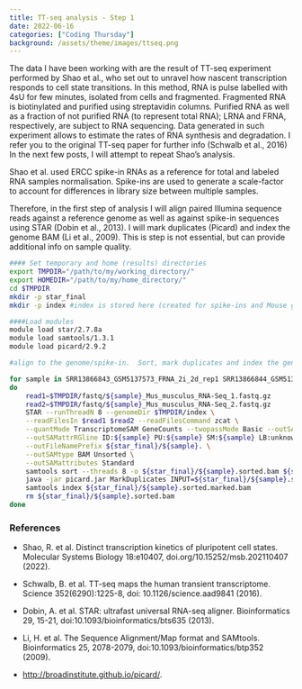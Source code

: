 ```yaml
---
title: TT-seq analysis - Step 1
date: 2022-06-16 
categories: ["Coding Thursday"]
background: /assets/theme/images/ttseq.png
---
```


The data I have been working with are the result of TT-seq experiment performed by Shao et al., who set out to unravel how nascent transcription responds to cell state transitions. 
In this method, RNA is pulse labelled with 4sU for few minutes, isolated from cells and fragmented. Fragmented RNA is biotinylated and purified using streptavidin columns. Purified RNA as well as a fraction of not purified RNA (to represent total RNA); LRNA and FRNA, respectively, are subject to RNA sequencing. Data generated in such experiment allows to estimate the rates of RNA synthesis and degradation. I refer you to the original TT-seq paper for further info (Schwalb et al., 2016)
In the next few posts, I will attempt to repeat Shao’s analysis. 

Shao et al. used ERCC spike-in RNAs as a reference for total and labeled RNA samples normalisation. Spike-ins are used to generate a scale-factor to account for differences in library size between multiple samples. 

Therefore, in the first step of analysis I will align paired Illumina sequence reads against a reference genome as well as against spike-in sequences using STAR (Dobin et al., 2013). 
I will mark duplicates (Picard) and index the genome BAM (Li et al., 2009). This is step is not essential, but can provide additional info on sample quality.

```bash
#### Set temporary and home (results) directories
export TMPDIR="/path/to/my/working_directory/"
export HOMEDIR="/path/to/my/home_directory/"
cd $TMPDIR
mkdir -p star_final
mkdir -p index #index is stored here (created for spike-ins and Mouse genome)

####Load modules
module load star/2.7.8a
module load samtools/1.3.1
module load picard/2.9.2

#align to the genome/spike-in.  Sort, mark duplicates and index the genome BAM.

for sample in SRR13866843_GSM5137573_FRNA_2i_2d_rep1 SRR13866844_GSM5137574_FRNA_2i_2d_rep2 SRR13866845_GSM5137575_FRNA_2i_7d_rep1 SRR13866853_GSM5137583_LRNA_2i_2d_rep1 SRR13866854_GSM5137584_LRNA_2i_2d_rep2 SRR13866855_GSM5137585_LRNA_2i_7d_rep1
do
	read1=$TMPDIR/fastq/${sample}_Mus_musculus_RNA-Seq_1.fastq.gz
	read2=$TMPDIR/fastq/${sample}_Mus_musculus_RNA-Seq_2.fastq.gz
	STAR --runThreadN 8 --genomeDir $TMPDIR/index \
	--readFilesIn $read1 $read2 --readFilesCommand zcat \
	--quantMode TranscriptomeSAM GeneCounts --twopassMode Basic --outSAMunmapped None \
	--outSAMattrRGline ID:${sample} PU:${sample} SM:${sample} LB:unknown PL:illumina \
	--outFileNamePrefix ${star_final}/${sample}. \
	--outSAMtype BAM Unsorted \
	--outSAMattributes Standard 
	samtools sort --threads 8 -o ${star_final}/${sample}.sorted.bam ${star_final}/${sample}.Aligned.out.bam
	java -jar picard.jar MarkDuplicates INPUT=${star_final}/${sample}.sorted.bam OUTPUT=${star_final}/${sample}.sorted.marked.bam METRICS_FILE=${star_final}/${sample}.sorted.marked.metrics REMOVE_DUPLICATES=false ASSUME_SORTED=true MAX_RECORDS_IN_RAM=2000000 VALIDATION_STRINGENCY=LENIENT TMP_DIR=${tmpdir}/${sample}
	samtools index ${star_final}/${sample}.sorted.marked.bam
	rm ${star_final}/${sample}.sorted.bam
done

```


### References

* Shao, R. et al. Distinct transcription kinetics of pluripotent cell states. Molecular Systems Biology 18:e10407, doi.org/10.15252/msb.202110407 (2022).

* Schwalb, B. et al. TT-seq maps the human transient transcriptome. Science 352(6290):1225-8, doi: 10.1126/science.aad9841 (2016).

* Dobin, A. et al. STAR: ultrafast universal RNA-seq aligner. Bioinformatics 29, 15-21, doi:10.1093/bioinformatics/bts635 (2013).

* Li, H. et al. The Sequence Alignment/Map format and SAMtools. Bioinformatics 25, 2078-2079, doi:10.1093/bioinformatics/btp352 (2009).

* http://broadinstitute.github.io/picard/.
